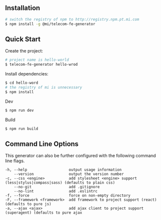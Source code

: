 ## Installation

```sh
# switch the registry of npm to http://registry.npm.pt.mi.com
$ npm install -g @mi/telecom-fe-generator
```

## Quick Start


Create the project: 

```bash
# project name is hello-world
$ telecom-fe-generator hello-wrod
```

Install dependencies:

```bash
$ cd hello-word
# the registry of mi is unnecessary
$ npm install
```

Dev

```bash
$ npm run dev
```

Build

```bash
$ npm run build
```

## Command Line Options

This generator can also be further configured with the following command line flags.

    -h, --help                   output usage information
        --version                output the version number
    -c, --css <engine>           add stylesheet <engine> support (less|stylus|compass|sass) (defaults to plain css)
        --no-git                 add .gitignore
        --no-lint                add .eslintrc
    -f, --force                  force on non-empty directory
    -F, --framework <framework>  add framework to project support (react) (defaults to pure js)
    -a, --ajax <ajax>            add ajax client to project support (superagent) (defaults to pure ajax
